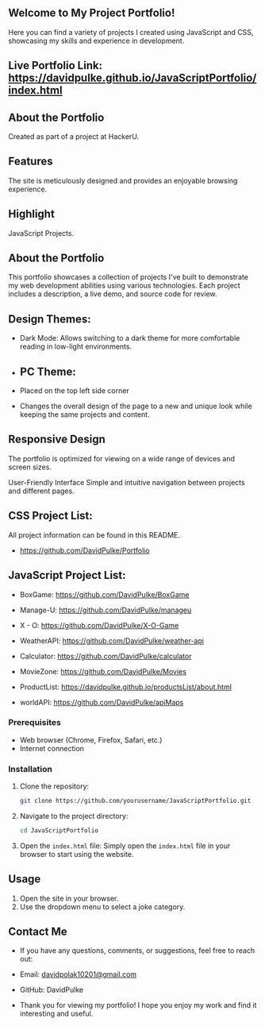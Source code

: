 


## Welcome to My Project Portfolio! 

Here you can find a variety of projects I created using JavaScript and CSS, showcasing my skills and experience in development.


## Live Portfolio Link: https://davidpulke.github.io/JavaScriptPortfolio/index.html

## About the Portfolio
Created as part of a project at HackerU.

## Features
The site is meticulously designed and provides an enjoyable browsing experience.

## Highlight
JavaScript Projects.

## About the Portfolio
This portfolio showcases a collection of projects I've built to demonstrate my web development abilities using various technologies. Each project includes a description, a live demo, and source code for review.

## Design Themes:
- Dark Mode: Allows switching to a dark theme for more comfortable reading in low-light environments.

- ## PC Theme:
- Placed on the top left side corner
-  Changes the overall design of the page to a new and unique look while keeping the same projects and content.

## Responsive Design
The portfolio is optimized for viewing on a wide range of devices and screen sizes.

User-Friendly Interface
Simple and intuitive navigation between projects and different pages.

## CSS Project List:
All project information can be found in this README.
- https://github.com/DavidPulke/Portfolio
  

## JavaScript Project List:
- BoxGame: https://github.com/DavidPulke/BoxGame

- Manage-U: https://github.com/DavidPulke/manageu

- X - O: https://github.com/DavidPulke/X-O-Game

- WeatherAPI: https://github.com/DavidPulke/weather-api

- Calculator: https://github.com/DavidPulke/calculator

- MovieZone: https://github.com/DavidPulke/Movies

- ProductList: https://davidpulke.github.io/productsList/about.html

- worldAPI: https://github.com/DavidPulke/apiMaps

### Prerequisites
- Web browser (Chrome, Firefox, Safari, etc.)
- Internet connection

### Installation
1. Clone the repository:
    ```bash
    git clone https://github.com/yourusername/JavaScriptPortfolio.git
    ```

2. Navigate to the project directory:
    ```bash
    cd JavaScriptPortfolio
    ```

3. Open the `index.html` file:
    Simply open the `index.html` file in your browser to start using the website.

## Usage
1. Open the site in your browser.
2. Use the dropdown menu to select a joke category.



## Contact Me

- If you have any questions, comments, or suggestions, feel free to reach out:

- Email: davidpolak10201@gmail.com

- GitHub: DavidPulke

- Thank you for viewing my portfolio! I hope you enjoy my work and find it interesting and useful.
